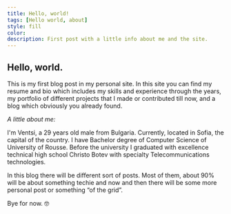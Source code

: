```yaml
---
title: Hello, world!
tags: [Hello world, about]
style: fill
color: 
description: First post with a little info about me and the site.
---
```


## Hello, world.

This is my first blog post in my personal site. In this site you can find my resume and bio which includes my skills and experience through the years, my portfolio of different projects that I made or contributed till now, and a blog which obviously you already found. 

*A little about me:*

I'm Ventsi, a 29 years old male from Bulgaria. Currently, located in Sofia, the capital of the country. I have Bachelor degree of Computer Science of University of Rousse. Before the university I graduated with excellence technical high school Christo Botev with specialty Telecommunications technologies. 

In this blog there will be different sort of posts. Most of them, about 90% will be about something techie and now and then there will be some more personal post or something “of the grid”.

Bye for now. 🤓️